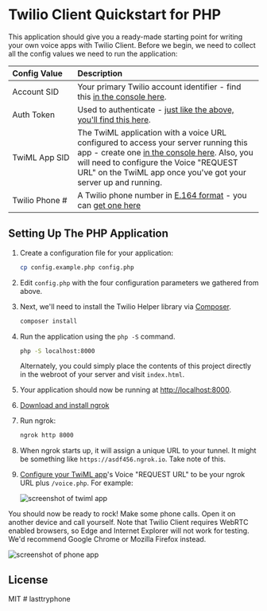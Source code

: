 # Twilio Client Quickstart for PHP

This application should give you a ready-made starting point for writing your
own voice apps with Twilio Client. Before we begin, we need to collect
all the config values we need to run the application:

| Config&nbsp;Value  | Description |
| :-------------  |:------------- |
Account&nbsp;SID | Your primary Twilio account identifier - find this [in the console here](https://www.twilio.com/console).
Auth&nbsp;Token | Used to authenticate - [just like the above, you'll find this here](https://www.twilio.com/console).
TwiML&nbsp;App&nbsp;SID | The TwiML application with a voice URL configured to access your server running this app - create one [in the console here](https://www.twilio.com//console/phone-numbers/dev-tools/twiml-apps). Also, you will need to configure the Voice "REQUEST URL" on the TwiML app once you've got your server up and running.
Twilio&nbsp;Phone&nbsp;# | A Twilio phone number in [E.164 format](https://en.wikipedia.org/wiki/E.164) - you can [get one here](https://www.twilio.com/console/phone-numbers/incoming)

## Setting Up The PHP Application

1. Create a configuration file for your application:

    ```bash
    cp config.example.php config.php
    ```

2. Edit `config.php` with the four configuration parameters we gathered from above.

3. Next, we'll need to install the Twilio Helper library via [Composer](https://getcomposer.org/).

    ```bash
    composer install
    ```

4. Run the application using the `php -S` command.

    ```bash
    php -S localhost:8000
    ```

    Alternately, you could simply place the contents of this project directly in the
    webroot of your server and visit `index.html`.

5. Your application should now be running at [http://localhost:8000](http://localhost:8000). 

6. [Download and install ngrok](https://ngrok.com/download)

7. Run ngrok:

    ```bash
    ngrok http 8000
    ```

8. When ngrok starts up, it will assign a unique URL to your tunnel.
It might be something like `https://asdf456.ngrok.io`. Take note of this.

9. [Configure your TwiML app](https://www.twilio.com//console/phone-numbers/dev-tools/twiml-apps)'s
Voice "REQUEST URL" to be your ngrok URL plus `/voice.php`. For example:

    ![screenshot of twiml app](https://s3.amazonaws.com/com.twilio.prod.twilio-docs/images/TwilioClientRequestUrlPHP.original.png)

You should now be ready to rock! Make some phone calls.
Open it on another device and call yourself. Note that Twilio Client requires
WebRTC enabled browsers, so Edge and Internet Explorer will not work for testing.
We'd recommend Google Chrome or Mozilla Firefox instead.

![screenshot of phone app](https://s3.amazonaws.com/com.twilio.prod.twilio-docs/images/TwilioClientQuickstart.original.png)

## License

MIT
#   l a s t t r y p h o n e  
 